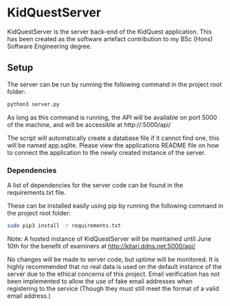 # KidQuestServer

KidQuestServer is the server back-end of the KidQuest application. 
This has been created as the software artefact contribution to my BSc (Hons) Software Engineering degree.

## Setup

The server can be run by running the following command in the project root folder:

```bash
python3 server.py
```

As long as this command is running, the API will be available on port 5000 of the machine, and will be accessible at http://<ServerIP>:5000/api/ 

The script will automatically create a database file if it cannot find one, this will be named app.sqlite.
Please view the applications README file on how to connect the application to the newly created instance of the server.

### Dependencies

A list of dependencies for the server code can be found in the requirements.txt file.

These can be installed easily using pip by running the following command in the project root folder:

```bash
sudo pip3 install -r requirements.txt
```

Note: A hosted instance of KidQuestServer will be maintained until June 10th for the benefit of examiners at http://kitari.ddns.net:5000/api/
 
No changes will be made to server code, but uptime will be monitored. 
It is highly recommended that no real data is used on the default instance of the server due to the ethical concerns of this project. 
Email verification has not been implemented to allow the use of fake email addresses when registering to the service (Though they must still meet the format of a valid email address.)

